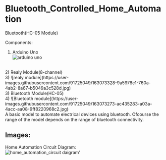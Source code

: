 # Bluetooth_Controlled_Home_Automation
Bluetooth(HC-05 Module)

Components:
<br>
1) Arduino Uno<br>
![arduino uno](https://user-images.githubusercontent.com/91725049/163073296-73304f60-cdca-45a5-8092-c10be68120c2.jpg)
<br>
2) Realy Module(8-channel)<br>
3) 
![realy module](https://user-images.githubusercontent.com/91725049/163073328-9a5978c1-760a-4ab2-8a67-b5049a3c528d.jpg)

<br>
3) Bluetooth Module(HC-05)<br>
4) 
![Bluetooth module](https://user-images.githubusercontent.com/91725049/163073273-ac435283-a03a-4acc-aa08-9ff8220968c2.jpg)

<br>
A basic model to automate electrical devices using bluetooth.
Ofcourse the range of the model depends on the range of bluetooth connectivity.

## Images:
Home Automation Circuit Diagram:<br>
![home_automation_circuit daigram'](https://user-images.githubusercontent.com/91725049/163073344-9a46e106-3da2-4dba-a602-7bff8b7969b8.png)
